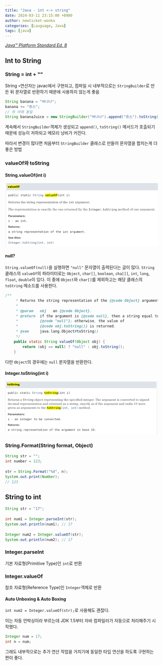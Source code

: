 ```yaml
---
title: "Java - int <-> string"
date: 2024-03-11 23:15:00 +0900
author: newticket-wonka
categories: [Lauguage, Java]
tags: [java]
---
```


[_Java™ Platform Standard Ed. 8_](https://docs.oracle.com/javase/8/docs/api/)

## Int to String

### String = int + ""

String `+`연산자는 javac에서 구현되고, 컴파일 시 내부적으로는 `StringBuilder`로 만든 뒤 문자열로 반환하기 때문에 사용하지 않는게 좋음

```java
String banana = "바나나";
banana += "쥬스";
// 위 아래 동일
String bananaJuice = new StringBuilder("바나나").append("쥬스").toString();
```

계속해서 `StringBuilder`객체가 생성되고 `append()`, `toString()` 메서드가 호출되기 때문에 성능이 저하되고 메모리 낭비가 커진다.

따라서 변경이 많다면 처음부터 `StringBuilder` 클래스로 만들어 문자열을 합치는게 더 좋은 방법

### valueOf와 toString

#### String.valueOf(int i)

![String value of](/assets/img/24-03-11/string-value-of.png)

#### null?

`String.valueOf(null)`을 실행하면 `"null"` 문자열이 출력된다는 글이 많다.
`String` 클래스의 `valueOf`의 파라미터로는 `Object`, `char[]`, `boolean`, `cha[]]`, `int`, `long`, `float`, `double`이 있다.
이 중에 `Object`와 `char[]`를 제외하고는 해당 클래스의 `toString` 메소드를 사용한다.

```java
/**
     * Returns the string representation of the {@code Object} argument.
     *
     * @param   obj   an {@code Object}.
     * @return  if the argument is {@code null}, then a string equal to
     *          {@code "null"}; otherwise, the value of
     *          {@code obj.toString()} is returned.
     * @see     java.lang.Object#toString()
     */
    public static String valueOf(Object obj) {
        return (obj == null) ? "null" : obj.toString();
    }
```

다만 `Object`의 경우에는 `null` 문자열을 반환한다.

#### Integer.toString(int i)

![Integer to String](/assets/img/24-03-11/integer-to-string.png)

### String.Format(String format, Object)

```java
String str = "";
int number = 123;

str = String.Format("%d", n);
System.out.print(Number);
// 123
```

## String to int

```java
String str = "17";

int num1 = Integer.parseInt(str);
System.out.println(num1); // 17

Integer num2 = Integer.valueOf(str);
System.out.println(num2); // 17
```

### Integer.parseInt

기본 자료형(Primitive Type)인 `int`로 반환

### Integer.valueOf

참조 자료형(Reference Type)인 `Integer`객체로 반환

#### Auto Unboxing & Auto Boxing

`int num2 = Integer.valueOf(str);`로 사용해도 괜찮다.

이는 자동 언박싱이라 부르는데 JDK 1.5부터 자바 컴파일러가 자동으로 처리해주기 시작했다.

```java
Integer num = 17;
int n = num;
```

그래도 내부적으로는 추가 연산 작업을 거치기에 동일한 타입 연산을 하도록 구현하는 편이 좋다.
